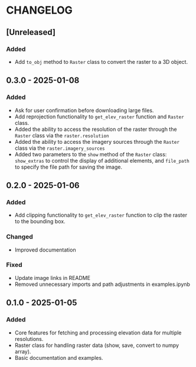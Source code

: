 # CHANGELOG

## [Unreleased]
### Added
- Add `to_obj` method to `Raster` class to convert the raster to a 3D object.

## 0.3.0 - 2025-01-08
### Added
- Ask for user confirmation before downloading large files.
- Add reprojection functionality to `get_elev_raster` function and `Raster` class.
- Added the ability to access the resolution of the raster through the `Raster` class via the `raster.resolution`
- Added the ability to access the imagery sources through the `Raster` class via the `raster.imagery_sources`
- Added two parameters to the `show` method of the `Raster` class: `show_extras` to control the display of additional elements, and `file_path` to specify the file path for saving the image.

## 0.2.0 - 2025-01-06
### Added
- Add clipping functionality to `get_elev_raster` function to clip the raster to the bounding box.

### Changed
- Improved documentation

### Fixed
- Update image links in README
- Removed unnecessary imports and path adjustments in examples.ipynb

## 0.1.0 - 2025-01-05
### Added
- Core features for fetching and processing elevation data for multiple resolutions.
- Raster class for handling raster data (show, save, convert to numpy array).
- Basic documentation and examples.
